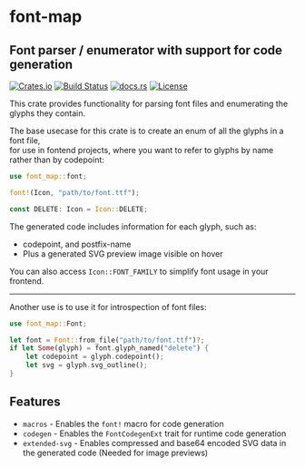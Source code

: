 <!-- cargo-rdme start -->

# font-map
## Font parser / enumerator with support for code generation

[![Crates.io](https://img.shields.io/crates/v/font-map.svg)](https://crates.io/crates/font-map/)
[![Build Status](https://github.com/rscarson/font-map/actions/workflows/tests.yml/badge.svg?branch=master)](https://github.com/rscarson/font-map/actions?query=branch%3Amaster)
[![docs.rs](https://img.shields.io/docsrs/font-map)](https://docs.rs/font-map/latest/)
[![License](https://img.shields.io/badge/license-MIT-blue.svg)](https://raw.githubusercontent.com/rscarson/font-map/master/LICENSE)

This crate provides functionality for parsing font files and enumerating the glyphs they contain.

The base usecase for this crate is to create an enum of all the glyphs in a font file,  
for use in fontend projects, where you want to refer to glyphs by name rather than by codepoint:
```rust
use font_map::font;

font!(Icon, "path/to/font.ttf");

const DELETE: Icon = Icon::DELETE;
```

The generated code includes information for each glyph, such as:
- codepoint, and postfix-name
- Plus a generated SVG preview image visible on hover

You can also access `Icon::FONT_FAMILY` to simplify font usage in your frontend.

-----

Another use is to use it for introspection of font files:
```rust
use font_map::Font;

let font = Font::from_file("path/to/font.ttf")?;
if let Some(glyph) = font.glyph_named("delete") {
    let codepoint = glyph.codepoint();
    let svg = glyph.svg_outline();
}
```

## Features
- `macros` - Enables the `font!` macro for code generation
- `codegen` - Enables the `FontCodegenExt` trait for runtime code generation
- `extended-svg` - Enables compressed and base64 encoded SVG data in the generated code (Needed for image previews)

<!-- cargo-rdme end -->
